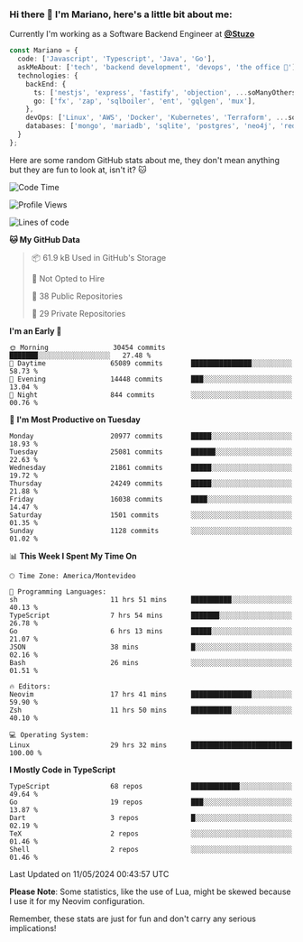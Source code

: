 ### Hi there 👋 I'm Mariano, here's a little bit about me:

Currently I'm working as a Software Backend Engineer at [**@Stuzo**](https://www.stuzo.com/)

```ts
const Mariano = {
  code: ['Javascript', 'Typescript', 'Java', 'Go'],
  askMeAbout: ['tech', 'backend development', 'devops', 'the office 💼'],
  technologies: {
    backEnd: {
      ts: ['nestjs', 'express', 'fastify', 'objection', ...soManyOthersFrameworks],
      go: ['fx', 'zap', 'sqlboiler', 'ent', 'gqlgen', 'mux'],
    },
    devOps: ['Linux', 'AWS', 'Docker', 'Kubernetes', 'Terraform', ...soManyOthersTools],
    databases: ['mongo', 'mariadb', 'sqlite', 'postgres', 'neo4j', 'redis', ...],
  }
};
```

Here are some random GitHub stats about me, they don't mean anything but they are fun to look at, isn't it? 🐱

<!--START_SECTION:waka-->
![Code Time](http://img.shields.io/badge/Code%20Time-1%2C956%20hrs%2049%20mins-blue)

![Profile Views](http://img.shields.io/badge/Profile%20Views-0-blue)

![Lines of code](https://img.shields.io/badge/From%20Hello%20World%20I%27ve%20Written-20.4%20million%20lines%20of%20code-blue)

**🐱 My GitHub Data** 

> 📦 61.9 kB Used in GitHub's Storage 
 > 
> 🚫 Not Opted to Hire
 > 
> 📜 38 Public Repositories 
 > 
> 🔑 29 Private Repositories 
 > 
**I'm an Early 🐤** 

```text
🌞 Morning                30454 commits       ███████░░░░░░░░░░░░░░░░░░   27.48 % 
🌆 Daytime                65089 commits       ███████████████░░░░░░░░░░   58.73 % 
🌃 Evening                14448 commits       ███░░░░░░░░░░░░░░░░░░░░░░   13.04 % 
🌙 Night                  844 commits         ░░░░░░░░░░░░░░░░░░░░░░░░░   00.76 % 
```
📅 **I'm Most Productive on Tuesday** 

```text
Monday                   20977 commits       █████░░░░░░░░░░░░░░░░░░░░   18.93 % 
Tuesday                  25081 commits       ██████░░░░░░░░░░░░░░░░░░░   22.63 % 
Wednesday                21861 commits       █████░░░░░░░░░░░░░░░░░░░░   19.72 % 
Thursday                 24249 commits       █████░░░░░░░░░░░░░░░░░░░░   21.88 % 
Friday                   16038 commits       ████░░░░░░░░░░░░░░░░░░░░░   14.47 % 
Saturday                 1501 commits        ░░░░░░░░░░░░░░░░░░░░░░░░░   01.35 % 
Sunday                   1128 commits        ░░░░░░░░░░░░░░░░░░░░░░░░░   01.02 % 
```


📊 **This Week I Spent My Time On** 

```text
🕑︎ Time Zone: America/Montevideo

💬 Programming Languages: 
sh                       11 hrs 51 mins      ██████████░░░░░░░░░░░░░░░   40.13 % 
TypeScript               7 hrs 54 mins       ███████░░░░░░░░░░░░░░░░░░   26.78 % 
Go                       6 hrs 13 mins       █████░░░░░░░░░░░░░░░░░░░░   21.07 % 
JSON                     38 mins             █░░░░░░░░░░░░░░░░░░░░░░░░   02.16 % 
Bash                     26 mins             ░░░░░░░░░░░░░░░░░░░░░░░░░   01.51 % 

🔥 Editors: 
Neovim                   17 hrs 41 mins      ███████████████░░░░░░░░░░   59.90 % 
Zsh                      11 hrs 50 mins      ██████████░░░░░░░░░░░░░░░   40.10 % 

💻 Operating System: 
Linux                    29 hrs 32 mins      █████████████████████████   100.00 % 
```

**I Mostly Code in TypeScript** 

```text
TypeScript               68 repos            ████████████░░░░░░░░░░░░░   49.64 % 
Go                       19 repos            ███░░░░░░░░░░░░░░░░░░░░░░   13.87 % 
Dart                     3 repos             █░░░░░░░░░░░░░░░░░░░░░░░░   02.19 % 
TeX                      2 repos             ░░░░░░░░░░░░░░░░░░░░░░░░░   01.46 % 
Shell                    2 repos             ░░░░░░░░░░░░░░░░░░░░░░░░░   01.46 % 
```




 Last Updated on 11/05/2024 00:43:57 UTC
<!--END_SECTION:waka-->

**Please Note**: Some statistics, like the use of Lua, might be skewed because I use it for my Neovim configuration.

Remember, these stats are just for fun and don't carry any serious implications!
